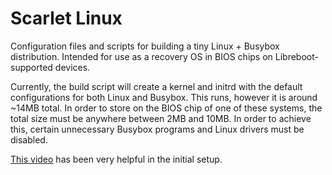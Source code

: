 # Scarlet Linux

Configuration files and scripts for building a tiny Linux + Busybox
distribution. Intended for use as a recovery OS in BIOS chips on Libreboot-supported
devices.

Currently, the build script will create a kernel and initrd with the default
configurations for both Linux and Busybox. This runs, however it is around ~14MB
total. In order to store on the BIOS chip of one of these systems, the total size
must be anywhere between 2MB and 10MB. In order to achieve this, certain
unnecessary Busybox programs and Linux drivers must be disabled.

[This video](https://youtu.be/asnXWOUKhTA) has been very helpful in the initial
setup.
